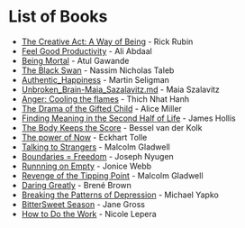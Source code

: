 # List of Books

- [The Creative Act: A Way of Being](./The_Creative_Act-Rick-Rubin.md) - Rick Rubin
- [Feel Good Productivity](./Feel_Good_Productivity-Ali_Abdaal.md) - Ali Abdaal
- [Being Mortal](./Being_Mortal-Atul_Gawande.md) - Atul Gawande
- [The Black Swan](./The_Black_Swan-Nassim_Taleb.md) - Nassim Nicholas Taleb
- [Authentic_Happiness](./Authentic_Happiness-Martin_Seligman.md) - Martin Seligman
- [Unbroken_Brain-Maia_Sazalavitz.md](./Unbroken_Brain-Maia_Sazalavitz.md) - Maia Szalavitz
- [Anger: Cooling the flames](./Anger_cooling_the_flames-Thich_Nhat_Hanh.md) - Thich Nhat Hanh
- [The Drama of the Gifted Child](./The_Drama_of_the_Gifted_Child-Alice_Miller.md) - Alice Miller
- [Finding Meaning in the Second Half of Life](./Finding_Meaning_in_the_Second_Half_of_Life-James_Hollis.md) - James Hollis
- [The Body Keeps the Score](./The_Body_Keeps_the_Score-Bessel_van_der_Kolk.md) - Bessel van der Kolk
- [The power of Now](./The_Power_of_Now-Eckhart_Tolle.md) - Eckhart Tolle
- [Talking to Strangers](./Talking_to_Strangers-Malcom_Gladwell.md) - Malcolm Gladwell
- [Boundaries = Freedom](./Boundaries_Freedom-Joseph_Nyugen.md) - Joseph Nyugen
- [Runnning on Empty](./Running_on_empty-Jonice_Webb.md) - Jonice Webb
- [Revenge of the Tipping Point](./Revenge_of_the_Tipping_Point-Malcom_Gladwell.md) - Malcolm Gladwell
- [Daring Greatly](./Daring_Greatly-Brene_Brown.md) - Brené Brown
- [Breaking the Patterns of Depression](./Breaking_the_Patterns_of_Depression-Michael_Yapko.md) - Michael Yapko
- [BitterSweet Season](./BitterSweet_Season-Jane_Gross.md) - Jane Gross
- [How to Do the Work](./How_to_do_the_Work-Nicole_Lepera.md) - Nicole Lepera